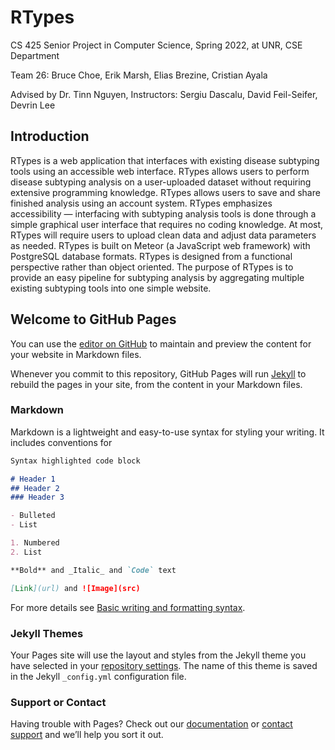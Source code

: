 # RTypes
CS 425 Senior Project in Computer Science, Spring 2022, at UNR, CSE Department

Team 26: Bruce Choe, Erik Marsh, Elias Brezine, Cristian Ayala

Advised by Dr. Tinn Nguyen, Instructors: Sergiu Dascalu, David Feil-Seifer, Devrin Lee
## Introduction
RTypes is a web application that interfaces with existing disease subtyping tools using an accessible web interface. RTypes allows users to perform disease subtyping analysis on a user-uploaded dataset without requiring extensive programming knowledge. RTypes allows users to save and share finished analysis using an account system. RTypes emphasizes accessibility — interfacing with subtyping analysis tools is done through a simple graphical user interface that requires no coding knowledge. At most, RTypes will require users to upload clean data and adjust data parameters as needed. RTypes is built on Meteor (a JavaScript web framework) with PostgreSQL database formats. RTypes is designed from a functional perspective rather than object oriented. The purpose of RTypes is to provide an easy pipeline for subtyping analysis by aggregating multiple existing subtyping tools into one simple website. 

<!-- This content will not appear in the rendered Markdown -->
## Welcome to GitHub Pages

You can use the [editor on GitHub](https://github.com/BruceChoe/RTypes/edit/gh-pages/index.md) to maintain and preview the content for your website in Markdown files.

Whenever you commit to this repository, GitHub Pages will run [Jekyll](https://jekyllrb.com/) to rebuild the pages in your site, from the content in your Markdown files.

### Markdown

Markdown is a lightweight and easy-to-use syntax for styling your writing. It includes conventions for

```markdown
Syntax highlighted code block

# Header 1
## Header 2
### Header 3

- Bulleted
- List

1. Numbered
2. List

**Bold** and _Italic_ and `Code` text

[Link](url) and ![Image](src)
```

For more details see [Basic writing and formatting syntax](https://docs.github.com/en/github/writing-on-github/getting-started-with-writing-and-formatting-on-github/basic-writing-and-formatting-syntax).

### Jekyll Themes

Your Pages site will use the layout and styles from the Jekyll theme you have selected in your [repository settings](https://github.com/BruceChoe/RTypes/settings/pages). The name of this theme is saved in the Jekyll `_config.yml` configuration file.

### Support or Contact

Having trouble with Pages? Check out our [documentation](https://docs.github.com/categories/github-pages-basics/) or [contact support](https://support.github.com/contact) and we’ll help you sort it out.
